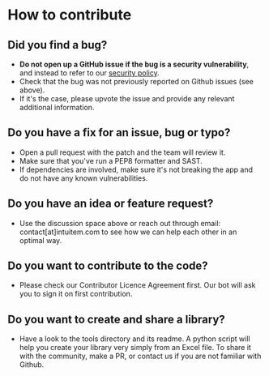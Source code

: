 # How to contribute

## Did you find a bug?

- **Do not open up a GitHub issue if the bug is a security vulnerability**, and instead to refer to our [security policy](SECURITY.md).
- Check that the bug was not previously reported on Github issues (see above).
- If it's the case, please upvote the issue and provide any relevant additional information.

## Do you have a fix for an issue, bug or typo?

- Open a pull request with the patch and the team will review it.
- Make sure that you've run a PEP8 formatter and SAST.
- If dependencies are involved, make sure it's not breaking the app and do not have any known vulnerabilities.

## Do you have an idea or feature request?

- Use the discussion space above or reach out through email: contact[at]intuitem.com to see how we can help each other in an optimal way.

## Do you want to contribute to the code?

- Please check our Contributor Licence Agreement first. Our bot will ask you to sign it on first contribution.

## Do you want to create and share a library?

- Have a look to the tools directory and its readme. A python script will help you create your library very simply from an Excel file. To share it with the community, make a PR, or contact us if you are not familiar with Github.
